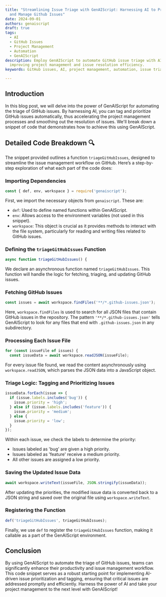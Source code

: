 ```yaml
---
title: "Streamlining Issue Triage with GenAIScript: Harnessing AI to Prioritize
  and Manage Github Issues"
date: 2024-09-01
authors: genaiscript
draft: true
tags:
  - AI
  - GitHub Issues
  - Project Management
  - Automation
  - GenAIScript
description: Employ GenAIScript to automate GitHub issue triage with AI,
  improving project management and issue resolution efficiency.
keywords: GitHub issues, AI, project management, automation, issue triage

---
```


## Introduction

In this blog post, we will delve into the power of GenAIScript for automating the triage of GitHub issues. By harnessing AI, you can tag and prioritize GitHub issues automatically, thus accelerating the project management processes and smoothing out the resolution of issues. We'll break down a snippet of code that demonstrates how to achieve this using GenAIScript.

## Detailed Code Breakdown 🔍

The snippet provided outlines a function `triageGitHubIssues`, designed to streamline the issue management workflow on GitHub. Here’s a step-by-step exploration of what each part of the code does:

### Importing Dependencies

```javascript
const { def, env, workspace } = require('genaiscript');
```

First, we import the necessary objects from `genaiscript`. These are:
- `def`: Used to define named functions within GenAIScript.
- `env`: Allows access to the environment variables (not used in this snippet).
- `workspace`: This object is crucial as it provides methods to interact with the file system, particularly for reading and writing files related to GitHub issues.

### Defining the `triageGitHubIssues` Function

```javascript
async function triageGitHubIssues() {
```

We declare an asynchronous function named `triageGitHubIssues`. This function will handle the logic for fetching, triaging, and updating GitHub issues.

### Fetching GitHub Issues

```javascript
const issues = await workspace.findFiles('**/*.github-issues.json');
```

Here, `workspace.findFiles` is used to search for all JSON files that contain GitHub issues in the repository. The pattern `'**/*.github-issues.json'` tells GenAIScript to look for any files that end with `.github-issues.json` in any subdirectory.

### Processing Each Issue File

```javascript
for (const issueFile of issues) {
  const issueData = await workspace.readJSON(issueFile);
```

For every issue file found, we read the content asynchronously using `workspace.readJSON`, which parses the JSON data into a JavaScript object.

### Triage Logic: Tagging and Prioritizing Issues

```javascript
issueData.forEach(issue => {
  if (issue.labels.includes('bug')) {
    issue.priority = 'high';
  } else if (issue.labels.includes('feature')) {
    issue.priority = 'medium';
  } else {
    issue.priority = 'low';
  }
});
```

Within each issue, we check the labels to determine the priority:
- Issues labeled as 'bug' are given a high priority.
- Issues labeled as 'feature' receive a medium priority.
- All other issues are assigned a low priority.

### Saving the Updated Issue Data

```javascript
await workspace.writeText(issueFile, JSON.stringify(issueData));
```

After updating the priorities, the modified issue data is converted back to a JSON string and saved over the original file using `workspace.writeText`.

### Registering the Function

```javascript
def('triageGitHubIssues', triageGitHubIssues);
```

Finally, we use `def` to register the `triageGitHubIssues` function, making it callable as a part of the GenAIScript environment.

## Conclusion

By using GenAIScript to automate the triage of GitHub issues, teams can significantly enhance their productivity and issue management workflow. This code snippet serves as a robust starting point for implementing AI-driven issue prioritization and tagging, ensuring that critical issues are addressed promptly and efficiently. Harness the power of AI and take your project management to the next level with GenAIScript!